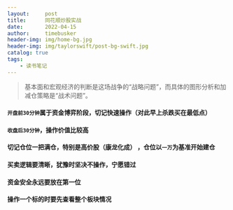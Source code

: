 ```yaml
---
layout:     post
title:      同花顺炒股实战
date:       2022-04-15
author:     timebusker
header-img: img/home-bg.jpg
header-img: img/taylorswift/post-bg-swift.jpg
catalog: true
tags:
    - 读书笔记
---  
```


> 基本面和宏观经济的判断是这场战争的“战略问题”，而具体的图形分析和加减仓策略是“战术问题”。


#### `开盘前30分钟`属于资金博弈阶段，切记快速操作（对此早上杀跌买在最低点）

#### `收盘后30分钟`，操作价值比较高

#### 切记仓位一把满仓，特别是高价股（康龙化成） ，仓位以`一万`为基准开始建仓

#### 买卖逻辑要清晰，犹豫时坚决不操作，宁愿错过

#### 资金安全永远要放在第一位

#### 操作一个标的时要先查看整个板块情况